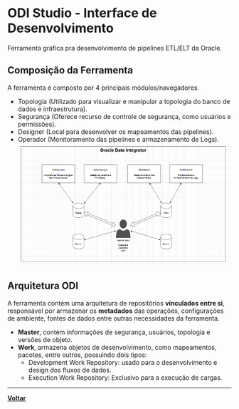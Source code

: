 # ODI Studio - Interface de Desenvolvimento
Ferramenta gráfica pra desenvolvimento de pipelines ETL/ELT da Oracle.
## Composição da Ferramenta
A ferramenta é composto por 4 principais módulos/navegadores.
- Topologia (Utilizado para visualizar e manipular a topologia do banco de dados e infraestrutura).
- Segurança (Oferece recurso de controle de segurança, como usuários e permissões).
- Designer (Local para desenvolver os mapeamentos das pipelines).
- Operador (Monitoramento das pipelines e armazenamento de Logs).
![Composição ODI Studio](../Imgs/composicao-odi-studio.png)
## Arquitetura ODI

A ferramenta contém uma arquitetura de repositórios **vinculados entre si**, responsável por armazenar os **metadados** das operações, configurações de ambiente, fontes de dados entre outras necessidades da ferramenta.
- **Master**, contém informações de segurança, usuários, topologia e versões de objeto.
- **Work**, armazena objetos de desenvolvimento, como mapeamentos, pacotes, entre outros, possuindo dois tipos:
    - Development Work Repository: usado para o desenvolvimento e design dos fluxos de dados.
    - Execution Work Repository: Exclusivo para a execução de cargas.
   
---
**[Voltar](../orcl_data_integrator.md)**